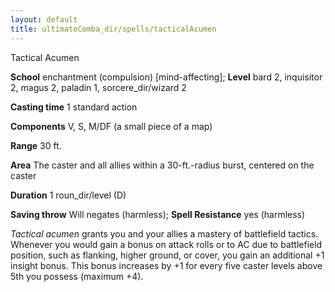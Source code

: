 ```yaml
---
layout: default
title: ultimateComba_dir/spells/tacticalAcumen
---
```

Tactical Acumen

**School** enchantment (compulsion) [mind-affecting]; **Level** bard 2, inquisitor 2, magus 2, paladin 1, sorcere_dir/wizard 2

**Casting time** 1 standard action

**Components** V, S, M/DF (a small piece of a map)

**Range** 30 ft.

**Area** The caster and all allies within a 30-ft.-radius burst, centered on the caster

**Duration** 1 roun_dir/level (D)

**Saving throw** Will negates (harmless); **Spell Resistance** yes (harmless)

_Tactical acumen_ grants you and your allies a mastery of battlefield tactics. Whenever you would gain a bonus on attack rolls or to AC due to battlefield position, such as flanking, higher ground, or cover, you gain an additional +1 insight bonus. This bonus increases by +1 for every five caster levels above 5th you possess (maximum +4).

